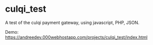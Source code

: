 # culqi_test

A test of the culqi payment gateway, using javascript, PHP, JSON.

Demo: https://andreedev.000webhostapp.com/projects/culqi_test/index.html
